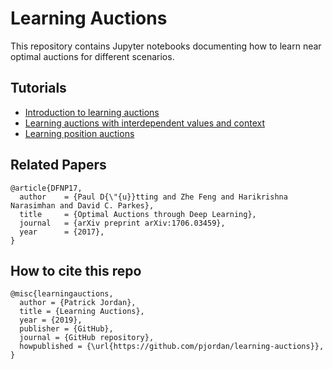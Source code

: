 # Learning Auctions

This repository contains Jupyter notebooks documenting how to learn near optimal auctions for different scenarios.

## Tutorials

* [Introduction to learning auctions](learning-auctions-intro.ipynb)
* [Learning auctions with interdependent values and context](learning-auctions-interdependence.ipynb)
* [Learning position auctions](learning-position-auctions.ipynb)

## Related Papers

```
@article{DFNP17,
  author    = {Paul D{\"{u}}tting and Zhe Feng and Harikrishna Narasimhan and David C. Parkes},
  title     = {Optimal Auctions through Deep Learning},
  journal   = {arXiv preprint arXiv:1706.03459},
  year      = {2017},
}
```

## How to cite this repo

```
@misc{learningauctions,
  author = {Patrick Jordan},
  title = {Learning Auctions},
  year = {2019},
  publisher = {GitHub},
  journal = {GitHub repository},
  howpublished = {\url{https://github.com/pjordan/learning-auctions}},
}
```